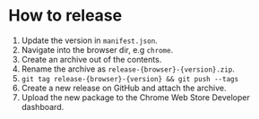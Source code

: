 # How to release

1. Update the version in `manifest.json`.
2. Navigate into the browser dir, e.g `chrome`.
3. Create an archive out of the contents.
4. Rename the archive as `release-{browser}-{version}.zip`.
5. `git tag release-{browser}-{version} && git push --tags`
6. Create a new release on GitHub and attach the archive.
7. Upload the new package to the Chrome Web Store Developer dashboard.